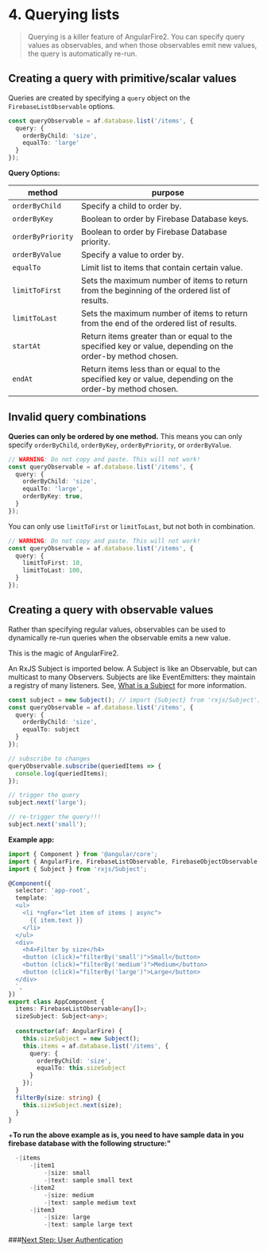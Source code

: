 # 4. Querying lists

> Querying is a killer feature of AngularFire2. 
You can specify query values as observables, and when those
observables emit new values, the query is automatically re-run.

## Creating a query with primitive/scalar values

Queries are created by specifying a `query` object on the `FirebaseListObservable` options.

```ts
const queryObservable = af.database.list('/items', {
  query: {
    orderByChild: 'size',
    equalTo: 'large' 
  }
});
```

**Query Options:**

| method   | purpose            | 
| ---------|--------------------| 
| `orderByChild` | Specify a child to order by. |
| `orderByKey` | Boolean to order by Firebase Database keys. |
| `orderByPriority` | Boolean to order by Firebase Database priority. |
| `orderByValue` | Specify a value to order by. |
| `equalTo` | Limit list to items that contain certain value. |
| `limitToFirst` | Sets the maximum number of items to return from the beginning of the ordered list of results. |
| `limitToLast` | Sets the maximum number of items to return from the end of the ordered list of results. |
| `startAt` | Return items greater than or equal to the specified key or value, depending on the order-by method chosen. |
| `endAt` | Return items less than or equal to the specified key or value, depending on the order-by method chosen. |

## Invalid query combinations

**Queries can only be ordered by one method.** This means you can only specify
`orderByChild`, `orderByKey`, `orderByPriority`, or `orderByValue`.

```ts
// WARNING: Do not copy and paste. This will not work!
const queryObservable = af.database.list('/items', {
  query: {
    orderByChild: 'size',
    equalTo: 'large',
    orderByKey: true,
  }
});
```

You can only use `limitToFirst` or `limitToLast`, but not both in combination.

```ts
// WARNING: Do not copy and paste. This will not work!
const queryObservable = af.database.list('/items', {
  query: {
    limitToFirst: 10,
    limitToLast: 100,
  }
});
```

## Creating a query with observable values

Rather than specifying regular values, observables can be used to dynamically
re-run queries when the observable emits a new value.

This is the magic of AngularFire2.

An RxJS Subject is imported below. A Subject is like an Observable, but can multicast to many Observers. Subjects are like EventEmitters: they maintain a registry of many listeners. See, [What is a Subject](http://reactivex.io/rxjs/manual/overview.html#subject) for more information.

```ts
const subject = new Subject(); // import {Subject} from 'rxjs/Subject';
const queryObservable = af.database.list('/items', {
  query: {
    orderByChild: 'size',
    equalTo: subject 
  }
});

// subscribe to changes
queryObservable.subscribe(queriedItems => {
  console.log(queriedItems);  
});

// trigger the query
subject.next('large');

// re-trigger the query!!!
subject.next('small');
```

**Example app:**

```ts
import { Component } from '@angular/core';
import { AngularFire, FirebaseListObservable, FirebaseObjectObservable } from 'angularfire2';
import { Subject } from 'rxjs/Subject';

@Component({
  selector: 'app-root',
  template: `
  <ul>
    <li *ngFor="let item of items | async">
      {{ item.text }}
    </li>
  </ul>
  <div>
    <h4>Filter by size</h4>
    <button (click)="filterBy('small')">Small</button>
    <button (click)="filterBy('medium')">Medium</button>
    <button (click)="filterBy('large')">Large</button>
  </div>
  `,
})
export class AppComponent {
  items: FirebaseListObservable<any[]>;
  sizeSubject: Subject<any>;
  
  constructor(af: AngularFire) {
    this.sizeSubject = new Subject();
    this.items = af.database.list('/items', {
      query: {
        orderByChild: 'size',
        equalTo: this.sizeSubject
      }
    });
  }
  filterBy(size: string) {
    this.sizeSubject.next(size); 
  }
}
```

+**To run the above example as is, you need to have sample data in you firebase database with the following structure:"**
 
 ```ts
   -|items
       -|item1
           -|size: small
           -|text: sample small text
       -|item2
           -|size: medium
           -|text: sample medium text
       -|item3
           -|size: large
           -|text: sample large text    
 ```

###[Next Step: User Authentication](5-user-authentication.md)
